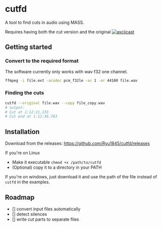 cutfd
=====
A tool to find cuts in audio using MASS.

Requires having both the cut version and the original
[![asciicast](https://asciinema.org/a/4uCPMdDb1WWMW8tB5Jy6HISzY.png)](https://asciinema.org/a/4uCPMdDb1WWMW8tB5Jy6HISzY)

## Getting started
### Convert to the required format
The software currently only works with wav f32 one channel.

```bash
ffmpeg -i file.ext -acodec pcm_f32le -ac 1 -ar 44100 file.wav
```
### Finding the cuts
```bash
cutfd --original file.wav --copy file_copy.wav
# output:
# Cut at 1:12:21.133
# Cut end at 1:12:36.783
```
## Installation
Download from the releases: https://github.com/Ryu1845/cutfd/releases

If you're on Linux
- Make it executable  `chmod +x /path/to/cutfd`
- (Optional) copy it to a directory in your PATH

If you're on windows, just download it and use the path of the file instead of `cutfd` in the examples.

## Roadmap
- [] convert input files automatically
- [] detect silences
- [] write cut parts to separate files